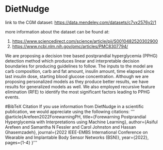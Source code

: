 # DietNudge
link to the CGM dataset: https://data.mendeley.com/datasets/c7vx2576y2/1


more information about the dataset can be found at:
1) https://www.sciencedirect.com/science/article/pii/S0010482520302900
2) https://www.ncbi.nlm.nih.gov/pmc/articles/PMC8307794/

We are proposing a decision tree based postprandial hyperglycemia (PPHG) detection method which produces linear and interpretable decision boundaries for producing guidelines to follow. The inputs to the model are carb composition, carb and fat amount, insulin amount, time elapsed since last insulin dose, starting blood glucose concentration. Although we are proposing personalized models as they produce better results, we have results for generalized models as well. We also employed recursive feature elimination (RFE) to identify the most significant factors leading to PPHG events.

#BibTeX Citation
If you use information from DietNudge in a scientific publication, we would appreciate using the following citations:
'''
@article{Arefeen2022ForewarningPH,
  title={Forewarning Postprandial Hyperglycemia with Interpretations using Machine Learning},
  author={Asiful Arefeen and Samantha N Fessler and Carol Johnston and Hassan Ghasemzadeh},
  journal={2022 IEEE-EMBS International Conference on Wearable and Implantable Body Sensor Networks (BSN)},
  year={2022},
  pages={1-4}
}'''
